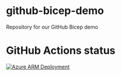 # github-bicep-demo
Repository for our GitHub Bicep demo

# GitHub Actions status
[![Azure ARM Deployment](https://github.com/DevSecNinja/github-bicep-demo/actions/workflows/deploy.yml/badge.svg)](https://github.com/DevSecNinja/github-bicep-demo/actions/workflows/deploy.yml)
